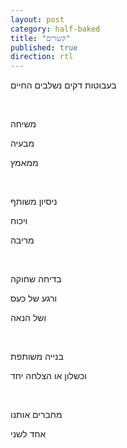 ```yaml
---
layout: post
category: half-baked
title: "קשרים"
published: true
direction: rtl
---
```


בעבוטות דקים נשלבים החיים

<br>

משיחה

מבעיה

ממאמץ

<br>

ניסיון משותף

ויכוח

מריבה

<br>

בדיחה שחוקה

ורגע של כעס

ושל הנאה

<br>

בנייה משותפת

וכשלון או הצלחה יחד

<br>

מחברים אותנו

אחד לשני

